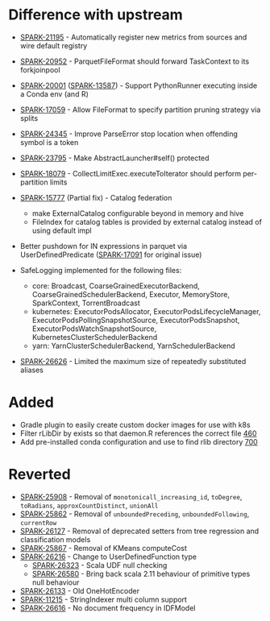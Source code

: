 # Difference with upstream

* [SPARK-21195](https://issues.apache.org/jira/browse/SPARK-21195) - Automatically register new metrics from sources and wire default registry
* [SPARK-20952](https://issues.apache.org/jira/browse/SPARK-20952) - ParquetFileFormat should forward TaskContext to its forkjoinpool
* [SPARK-20001](https://issues.apache.org/jira/browse/SPARK-20001) ([SPARK-13587](https://issues.apache.org/jira/browse/SPARK-13587)) - Support PythonRunner executing inside a Conda env (and R)
* [SPARK-17059](https://issues.apache.org/jira/browse/SPARK-17059) - Allow FileFormat to specify partition pruning strategy via splits
* [SPARK-24345](https://issues.apache.org/jira/browse/SPARK-24345) - Improve ParseError stop location when offending symbol is a token
* [SPARK-23795](https://issues.apache.org/jira/browse/SPARK-23795) - Make AbstractLauncher#self() protected
* [SPARK-18079](https://issues.apache.org/jira/browse/SPARK-18079) - CollectLimitExec.executeToIterator should perform per-partition limits

* [SPARK-15777](https://issues.apache.org/jira/browse/SPARK-15777) (Partial fix) - Catalog federation
    * make ExternalCatalog configurable beyond in memory and hive
    * FileIndex for catalog tables is provided by external catalog instead of using default impl

* Better pushdown for IN expressions in parquet via UserDefinedPredicate ([SPARK-17091](https://issues.apache.org/jira/browse/SPARK-17091) for original issue)
* SafeLogging implemented for the following files:
    * core: Broadcast, CoarseGrainedExecutorBackend, CoarseGrainedSchedulerBackend, Executor, MemoryStore, SparkContext, TorrentBroadcast
    * kubernetes: ExecutorPodsAllocator, ExecutorPodsLifecycleManager, ExecutorPodsPollingSnapshotSource, ExecutorPodsSnapshot, ExecutorPodsWatchSnapshotSource, KubernetesClusterSchedulerBackend
    * yarn: YarnClusterSchedulerBackend, YarnSchedulerBackend

* [SPARK-26626](https://issues.apache.org/jira/browse/SPARK-26626) - Limited the maximum size of repeatedly substituted aliases

# Added

* Gradle plugin to easily create custom docker images for use with k8s
* Filter rLibDir by exists so that daemon.R references the correct file [460](https://github.com/palantir/spark/pull/460)
* Add pre-installed conda configuration and use to find rlib directory [700](https://github.com/palantir/spark/pull/700)

# Reverted
* [SPARK-25908](https://issues.apache.org/jira/browse/SPARK-25908) - Removal of `monotonicall_increasing_id`, `toDegree`, `toRadians`, `approxCountDistinct`, `unionAll`
* [SPARK-25862](https://issues.apache.org/jira/browse/SPARK-25862) - Removal of `unboundedPreceding`, `unboundedFollowing`, `currentRow`
* [SPARK-26127](https://issues.apache.org/jira/browse/SPARK-26127) - Removal of deprecated setters from tree regression and classification models
* [SPARK-25867](https://issues.apache.org/jira/browse/SPARK-25867) - Removal of KMeans computeCost
* [SPARK-26216](https://issues.apache.org/jira/browse/SPARK-26216) - Change to UserDefinedFunction type
  * [SPARK-26323](https://issues.apache.org/jira/browse/SPARK-26323) - Scala UDF null checking
  * [SPARK-26580](https://issues.apache.org/jira/browse/SPARK-26580) - Bring back scala 2.11 behaviour of primitive types null behaviour
* [SPARK-26133](https://issues.apache.org/jira/browse/SPARK-26133) - Old OneHotEncoder
* [SPARK-11215](https://issues.apache.org/jira/browse/SPARK-11215) - StringIndexer multi column support
* [SPARK-26616](https://issues.apache.org/jira/browse/SPARK-26616) - No document frequency in IDFModel